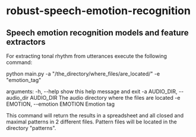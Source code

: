 # robust-speech-emotion-recognition
## Speech emotion recognition models and feature extractors

For extracting tonal rhythm from utterances execute the following command:

python main.py -a "/the_directory/where_files/are_located/" -e "emotion_tag"

arguments:
  -h, --help            show this help message and exit
  -a AUDIO_DIR, --audio_dir AUDIO_DIR
                        The audio directory where the files are located
  -e EMOTION, --emotion EMOTION
                        Emotion tag



This command will return the results in a spreadsheet and all closed and maximal patterns in 2 different files. Pattern files will be located in the directory "patterns".
